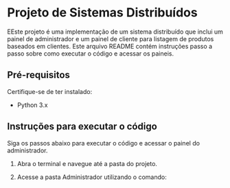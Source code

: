 # Projeto de Sistemas Distribuídos

EEste projeto é uma implementação de um sistema distribuído que inclui um painel de administrador e um painel de cliente para listagem de produtos baseados em clientes. Este arquivo README contém instruções passo a passo sobre como executar o código e acessar os paineis.

## Pré-requisitos

Certifique-se de ter instalado:

- Python 3.x

## Instruções para executar o código

Siga os passos abaixo para executar o código e acessar o painel do administrador.

1. Abra o terminal e navegue até a pasta do projeto.

2. Acesse a pasta Administrador utilizando o comando:

